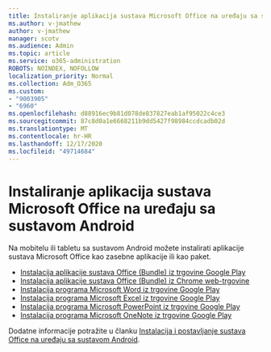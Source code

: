 ```yaml
---
title: Instaliranje aplikacija sustava Microsoft Office na uređaju sa sustavom Android
ms.author: v-jmathew
author: v-jmathew
manager: scotv
ms.audience: Admin
ms.topic: article
ms.service: o365-administration
ROBOTS: NOINDEX, NOFOLLOW
localization_priority: Normal
ms.collection: Adm_O365
ms.custom:
- "9003905"
- "6960"
ms.openlocfilehash: d88916ec9b81d078de837827eab1af95022c4ce3
ms.sourcegitcommit: 87c8d0a1e6668211b9dd5427f98984ccdcadb02d
ms.translationtype: MT
ms.contentlocale: hr-HR
ms.lasthandoff: 12/17/2020
ms.locfileid: "49714684"
---
```

# <a name="install-microsoft-office-apps-on-an-android-device"></a>Instaliranje aplikacija sustava Microsoft Office na uređaju sa sustavom Android

Na mobitelu ili tabletu sa sustavom Android možete instalirati aplikacije sustava Microsoft Office kao zasebne aplikacije ili kao paket.

- [Instalacija aplikacije sustava Office (Bundle) iz trgovine Google Play](https://go.microsoft.com/fwlink/?linkid=2137009)
- [Instalacija aplikacije sustava Office (Bundle) iz Chrome web-trgovine](https://go.microsoft.com/fwlink/?linkid=2137212)
- [Instalacija programa Microsoft Word iz trgovine Google Play](https://go.microsoft.com/fwlink/?linkid=2136994)
- [Instalacija programa Microsoft Excel iz trgovine Google Play](https://go.microsoft.com/fwlink/?linkid=2137120)
- [Instalacija programa Microsoft PowerPoint iz trgovine Google Play](https://go.microsoft.com/fwlink/?linkid=2137121)
- [Instalacija programa Microsoft OneNote iz trgovine Google Play](https://go.microsoft.com/fwlink/?linkid=2137211)

Dodatne informacije potražite u članku [Instalacija i postavljanje sustava Office na uređaju sa sustavom Android](https://go.microsoft.com/fwlink/?linkid=2135287).
